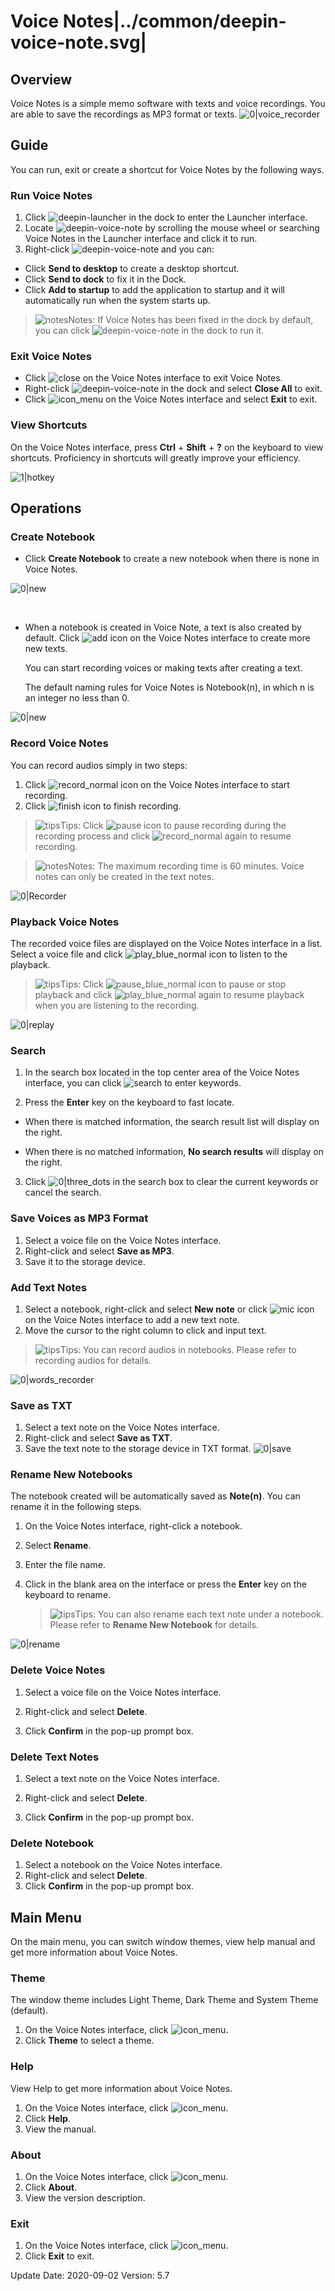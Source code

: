 # Voice Notes|../common/deepin-voice-note.svg|

## Overview

Voice Notes is a simple memo software with texts and voice recordings. You are able to save the recordings as MP3 format or texts. ![0|voice_recorder](jpg/main.png)


## Guide

You can run, exit or create a shortcut for Voice Notes by the following ways.

### Run Voice Notes

1.  Click ![deepin-launcher](icon/deepin-launcher.svg) in the dock to enter the Launcher interface.
2.  Locate ![deepin-voice-note](icon/deepin-voice-note.svg) by scrolling the mouse wheel or searching Voice Notes in the Launcher interface and click it to run.
3.  Right-click ![deepin-voice-note](icon/deepin-voice-note.svg) and you can:

   - Click **Send to desktop** to create a desktop shortcut.
   - Click **Send to dock** to fix it in the Dock.
   - Click **Add to startup** to add the application to startup and it will automatically run when the system starts up.

> ![notes](icon/notes.svg)Notes: If Voice Notes has been fixed in the dock by default, you can click ![deepin-voice-note](icon/deepin-voice-note.svg) in the dock to run it.

### Exit Voice Notes

- Click ![close](icon/close.svg) on the Voice Notes interface to exit Voice Notes.
- Right-click ![deepin-voice-note](icon/deepin-voice-note.svg) in the dock and select **Close All** to exit.
- Click ![icon_menu](icon/icon_menu.svg) on the Voice Notes interface and select **Exit** to exit.

### View Shortcuts

On the Voice Notes interface, press **Ctrl** + **Shift** + **?** on the keyboard to view shortcuts. Proficiency in shortcuts will greatly improve your efficiency.

 ![1|hotkey](jpg/hotkey.png)

## Operations

### Create Notebook

- Click **Create Notebook** to create a new notebook when there is none in Voice Notes.

![0|new](jpg/create.png)

&nbsp;&nbsp;&nbsp;&nbsp;&nbsp;&nbsp;&nbsp;&nbsp;&nbsp;&nbsp;&nbsp;&nbsp;&nbsp;

- When a notebook is created in Voice Note, a text is also created by default. Click ![add](icon/circlebutton_add2.svg) icon on the Voice Notes interface to create more new texts.

  You can start recording voices or making texts after creating a text.
  
  The default naming rules for Voice Notes is Notebook(n), in which n is an integer no less than 0.

![0|new](jpg/create1.png)


### Record Voice Notes

You can record audios simply in two steps:

1. Click ![record_normal](icon/record_normal.svg) icon on the Voice Notes interface to start recording.
2.  Click ![finish](icon/finish_normal.svg) icon to finish recording.

> ![tips](icon/tips.svg)Tips: Click ![pause](icon/pause_red_normal.svg) icon to pause recording during the recording process and click ![record_normal](icon/record_normal.svg) again to resume recording.

> ![notes](icon/notes.svg)Notes: The maximum recording time is 60 minutes. Voice notes can only be created in the text notes. 

![0|Recorder](jpg/recorder2.png)

### Playback Voice Notes

The recorded voice files are displayed on the Voice Notes interface in a list. Select a voice file and click ![play_blue_normal](icon/play_blue_normal.svg) icon to listen to the playback.

> ![tips](icon/tips.svg)Tips: Click ![pause_blue_normal](icon/pause_blue_normal.svg) icon to pause or stop playback and click ![play_blue_normal](icon/play_blue_normal.svg) again to resume playback when you are listening to the recording.

![0|replay](jpg/replay.png)


### Search

1. In the search box located in the top center area of the Voice Notes interface, you can click ![search](icon/search.svg) to enter keywords.

2.  Press the **Enter** key on the keyboard to fast locate.

   - When there is matched information, the search result list will display on the right.

   - When there is no matched information, **No search results** will display on the right.

3.  Click ![0|three_dots](icon/close_normal-2.svg) in the search box  to clear the current keywords or cancel the search. 


### Save Voices as MP3 Format

1.   Select a voice file on the Voice Notes interface.
2.   Right-click and select **Save as MP3**.
3.   Save it to the storage device.


### Add Text Notes
1. Select a notebook, right-click and select **New note** or click ![mic](icon/circlebutton_add2.svg) icon on the Voice Notes interface to add a new text note.
2.  Move the cursor to the right column to click and input text. 

> ![tips](icon/tips.svg)Tips: You can record audios in notebooks. Please refer to recording audios for details.

![0|words_recorder](jpg/main.png)


### Save as TXT

1.  Select a text note on the Voice Notes interface.
2.  Right-click and select **Save as TXT**.
3.  Save the text note to the storage device in TXT format.
    ![0|save](jpg/toTxT.png)

### Rename New Notebooks

The notebook created will be automatically saved as **Note(n)**. You can rename it in the following steps. 

1. On the Voice Notes interface, right-click a notebook.

2. Select **Rename**.

3. Enter the file name.

4. Click in the blank area on the interface or press the **Enter** key on the keyboard to rename.

   > ![tips](icon/tips.svg)Tips: You can also rename each text note under a notebook. Please refer to **Rename New Notebook** for details. 

![0|rename](jpg/rename.png)


### Delete Voice Notes

1.  Select a voice file on the Voice Notes interface.
2.  Right-click and select **Delete**.

3.  Click **Confirm** in the pop-up prompt box.


### Delete Text Notes

1.   Select a text note on the Voice Notes interface.
2.  Right-click and select **Delete**.

3.  Click **Confirm** in the pop-up prompt box.


### Delete Notebook

1. Select a notebook on the Voice Notes interface.
2. Right-click and select **Delete**.
3. Click **Confirm** in the pop-up prompt box.


## Main Menu

On the main menu, you can switch window themes, view help manual and get more information about Voice Notes.

### Theme

The window theme includes Light Theme, Dark Theme and System Theme (default).

1. On the Voice Notes interface, click ![icon_menu](icon/icon_menu.svg).
2. Click **Theme** to select a theme.

### Help

View Help to get more information about Voice Notes.

1.  On the Voice Notes interface, click ![icon_menu](icon/icon_menu.svg).
2.  Click **Help**.
3.  View the manual.

### About

1.  On the Voice Notes interface, click ![icon_menu](icon/icon_menu.svg). 
2.  Click **About**.
3.  View the version description.

### Exit

1. On the Voice Notes interface, click ![icon_menu](icon/icon_menu.svg).
2.  Click **Exit** to exit.

<div class="version-info"><span>Update Date: 2020-09-02</span><span> Version: 5.7</span></div>
